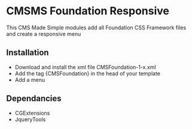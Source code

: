 CMSMS Foundation Responsive
===========================

This CMS Made Simple modules add all Foundation CSS Framework files and create a responsive menu

Installation
------------

- Download and install the xml file CMSFoundation-1-x.xml
- Add the tag {CMSFoundation} in the head of your template
- Add a menu

Dependancies
------------

- CGExtensions
- JqueryTools
